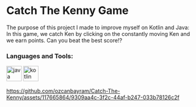 # Catch The Kenny Game
The purpose of this project I made to improve myself on Kotlin and Java: <br>
In this game, we catch Ken by clicking on the constantly moving Ken and we earn points.
Can you beat the best score!?

<h3 align="left">Languages ​​and Tools:</h3>
<img src = "https://raw.githubusercontent.com/devicons /devicon/master/icons/java/java-original.svg" alt = "java" width = "40" height = "40"/>
<img src = "https://logo-download.com/wp-content/data/images/png/Kotlin-logo.png" alt = "kotlin" width = "40" height = "40"/>

https://github.com/ozcanbayram/Catch-The-Kenny/assets/117665864/9309aa4c-3f2c-44af-b247-033b78126c2f
